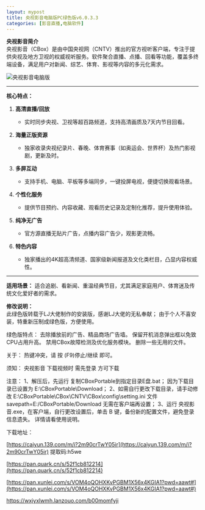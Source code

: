 ```yaml
---
layout: mypost
title: 央视影音电脑版PC绿色版v6.0.3.3
categories: [影音直播,电脑软件]
---
```


**央视影音简介**  
央视影音（CBox）是由中国央视网（CNTV）推出的官方视听客户端，专注于提供央视及地方卫视的权威视听服务。软件聚合直播、点播、回看等功能，覆盖多终端设备，满足用户对新闻、综艺、体育、影视等内容的多元化需求。

![央视影音电脑版](https://s2.loli.net/2025/03/24/QqD2TG7NdaugmJB.jpg)

---

**核心特点：**  
1. **高清直播/回放**  
   - 实时同步央视、卫视等超百路频道，支持高清画质及7天内节目回看。

2. **海量正版资源**  
   - 独家收录央视纪录片、春晚、体育赛事（如奥运会、世界杯）及热门影视剧，更新及时。

3. **多屏互动**  
   - 支持手机、电脑、平板等多端同步，一键投屏电视，便捷切换观看场景。

4. **个性化服务**  
   - 提供节目预约、内容收藏、观看历史记录及定制化推荐，提升使用体验。

5. **纯净无广告**  
   - 官方源直播无贴片广告，点播内容广告少，观影更流畅。

6. **特色内容**  
   - 独家播出的4K超高清频道、国家级新闻报道及文化类栏目，凸显内容权威性。

---

**适用场景：** 适合追剧、看新闻、重温经典节目，尤其满足家庭用户、体育迷及传统文化爱好者的需求。

**修改说明：**  
此绿色版转载于LJ大佬制作的安装版，感谢LJ大佬的无私奉献；
由于个人不喜安装，特重新压制成绿色版，方便使用。

绿色版特点：
去除播放前的广告、精品商场广告墙。
保留开机消息弹出框以免致CPU占用升高。
禁用CBox故障检测及优化服务模块。
删除一些无用的文件。

关于：
热键冲突，请 按 (F9)停止/继续 即可。

须知：
央视影音 下载视频时 需先登录 方可下载

注意：
1、解压后，先运行 复制CBoxPortable到指定目录E盘.bat；
因为下载目录已设置为 E:\CBoxPortable\Download；
2、如需自行更改下载目录，请手动修改 E:\CBoxPortable\CBox\CNTV\CBox\config\setting.ini 文件 savepath=E:/CBoxPortable/Download 无需在客户端再设置；
3、运行 央视影音.exe，在客户端，自行更改设置后，单击 B 键，备份新的配置文件，避免登录信息遗失。
详情请看使用说明。

下载地址：

[https://caiyun.139.com/m/i?2m90crTwY05ir](https://caiyun.139.com/m/i?2m90crTwY05ir)  提取码:h5we  

[https://pan.quark.cn/s/52f1cb812214](https://pan.quark.cn/s/52f1cb812214)

[https://pan.xunlei.com/s/VOM4oQOHXKvPGBM1X56x4KGIA1?pwd=aawt#](https://pan.xunlei.com/s/VOM4oQOHXKvPGBM1X56x4KGIA1?pwd=aawt#)

https://wxjyxlwmh.lanzouo.com/b00momfyji


